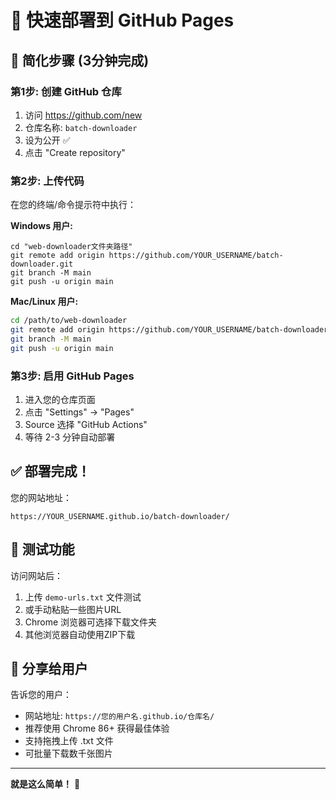 # 🚀 快速部署到 GitHub Pages

## 📝 简化步骤 (3分钟完成)

### 第1步: 创建 GitHub 仓库
1. 访问 https://github.com/new
2. 仓库名称: `batch-downloader`
3. 设为公开 ✅
4. 点击 "Create repository"

### 第2步: 上传代码
在您的终端/命令提示符中执行：

**Windows 用户:**
```batch
cd "web-downloader文件夹路径"
git remote add origin https://github.com/YOUR_USERNAME/batch-downloader.git
git branch -M main
git push -u origin main
```

**Mac/Linux 用户:**
```bash
cd /path/to/web-downloader
git remote add origin https://github.com/YOUR_USERNAME/batch-downloader.git
git branch -M main
git push -u origin main
```

### 第3步: 启用 GitHub Pages
1. 进入您的仓库页面
2. 点击 "Settings" → "Pages"
3. Source 选择 "GitHub Actions"
4. 等待 2-3 分钟自动部署

## ✅ 部署完成！

您的网站地址：
```
https://YOUR_USERNAME.github.io/batch-downloader/
```

## 🎯 测试功能

访问网站后：
1. 上传 `demo-urls.txt` 文件测试
2. 或手动粘贴一些图片URL
3. Chrome 浏览器可选择下载文件夹
4. 其他浏览器自动使用ZIP下载

## 📱 分享给用户

告诉您的用户：
- 网站地址: `https://您的用户名.github.io/仓库名/`
- 推荐使用 Chrome 86+ 获得最佳体验
- 支持拖拽上传 .txt 文件
- 可批量下载数千张图片

---

**就是这么简单！** 🎉